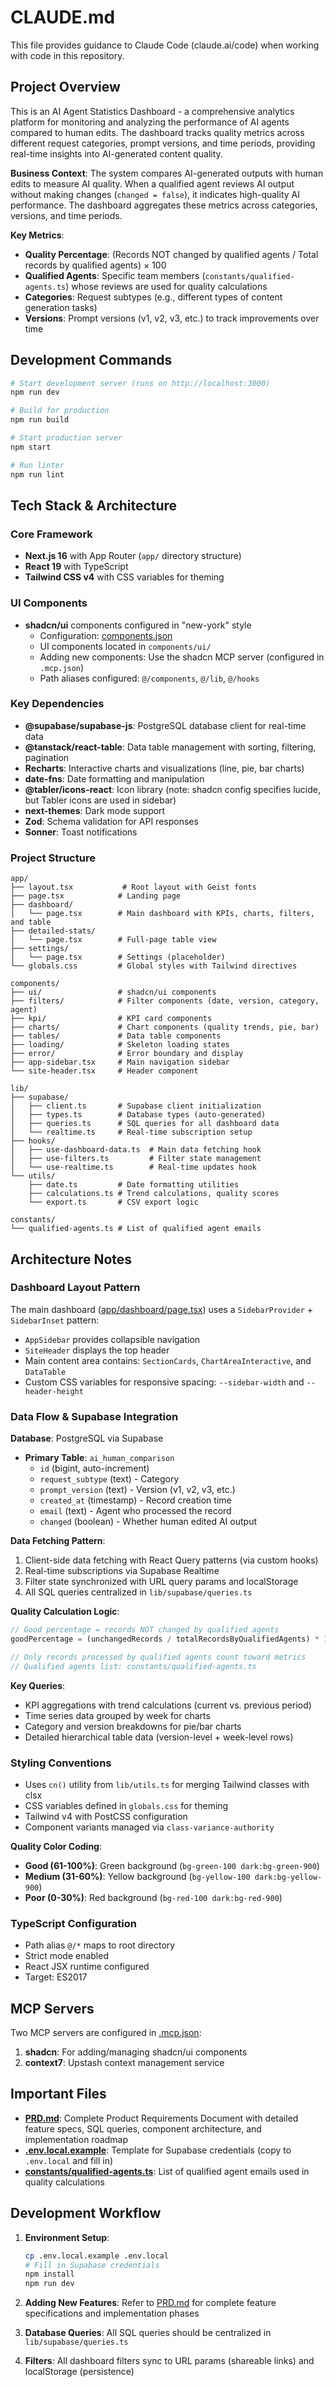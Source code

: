 # CLAUDE.md

This file provides guidance to Claude Code (claude.ai/code) when working with code in this repository.

## Project Overview

This is an AI Agent Statistics Dashboard - a comprehensive analytics platform for monitoring and analyzing the performance of AI agents compared to human edits. The dashboard tracks quality metrics across different request categories, prompt versions, and time periods, providing real-time insights into AI-generated content quality.

**Business Context**: The system compares AI-generated outputs with human edits to measure AI quality. When a qualified agent reviews AI output without making changes (`changed = false`), it indicates high-quality AI performance. The dashboard aggregates these metrics across categories, versions, and time periods.

**Key Metrics**:
- **Quality Percentage**: (Records NOT changed by qualified agents / Total records by qualified agents) × 100
- **Qualified Agents**: Specific team members (`constants/qualified-agents.ts`) whose reviews are used for quality calculations
- **Categories**: Request subtypes (e.g., different types of content generation tasks)
- **Versions**: Prompt versions (v1, v2, v3, etc.) to track improvements over time

## Development Commands

```bash
# Start development server (runs on http://localhost:3000)
npm run dev

# Build for production
npm run build

# Start production server
npm start

# Run linter
npm run lint
```

## Tech Stack & Architecture

### Core Framework
- **Next.js 16** with App Router (`app/` directory structure)
- **React 19** with TypeScript
- **Tailwind CSS v4** with CSS variables for theming

### UI Components
- **shadcn/ui** components configured in "new-york" style
  - Configuration: [components.json](components.json)
  - UI components located in `components/ui/`
  - Adding new components: Use the shadcn MCP server (configured in `.mcp.json`)
  - Path aliases configured: `@/components`, `@/lib`, `@/hooks`

### Key Dependencies
- **@supabase/supabase-js**: PostgreSQL database client for real-time data
- **@tanstack/react-table**: Data table management with sorting, filtering, pagination
- **Recharts**: Interactive charts and visualizations (line, pie, bar charts)
- **date-fns**: Date formatting and manipulation
- **@tabler/icons-react**: Icon library (note: shadcn config specifies lucide, but Tabler icons are used in sidebar)
- **next-themes**: Dark mode support
- **Zod**: Schema validation for API responses
- **Sonner**: Toast notifications

### Project Structure

```
app/
├── layout.tsx           # Root layout with Geist fonts
├── page.tsx            # Landing page
├── dashboard/
│   └── page.tsx        # Main dashboard with KPIs, charts, filters, and table
├── detailed-stats/
│   └── page.tsx        # Full-page table view
├── settings/
│   └── page.tsx        # Settings (placeholder)
└── globals.css         # Global styles with Tailwind directives

components/
├── ui/                 # shadcn/ui components
├── filters/            # Filter components (date, version, category, agent)
├── kpi/                # KPI card components
├── charts/             # Chart components (quality trends, pie, bar)
├── tables/             # Data table components
├── loading/            # Skeleton loading states
├── error/              # Error boundary and display
├── app-sidebar.tsx     # Main navigation sidebar
└── site-header.tsx     # Header component

lib/
├── supabase/
│   ├── client.ts       # Supabase client initialization
│   ├── types.ts        # Database types (auto-generated)
│   ├── queries.ts      # SQL queries for all dashboard data
│   └── realtime.ts     # Real-time subscription setup
├── hooks/
│   ├── use-dashboard-data.ts  # Main data fetching hook
│   ├── use-filters.ts         # Filter state management
│   └── use-realtime.ts        # Real-time updates hook
└── utils/
    ├── date.ts         # Date formatting utilities
    ├── calculations.ts # Trend calculations, quality scores
    └── export.ts       # CSV export logic

constants/
└── qualified-agents.ts # List of qualified agent emails
```

## Architecture Notes

### Dashboard Layout Pattern
The main dashboard ([app/dashboard/page.tsx](app/dashboard/page.tsx#L1)) uses a `SidebarProvider` + `SidebarInset` pattern:
- `AppSidebar` provides collapsible navigation
- `SiteHeader` displays the top header
- Main content area contains: `SectionCards`, `ChartAreaInteractive`, and `DataTable`
- Custom CSS variables for responsive spacing: `--sidebar-width` and `--header-height`

### Data Flow & Supabase Integration

**Database**: PostgreSQL via Supabase
- **Primary Table**: `ai_human_comparison`
  - `id` (bigint, auto-increment)
  - `request_subtype` (text) - Category
  - `prompt_version` (text) - Version (v1, v2, v3, etc.)
  - `created_at` (timestamp) - Record creation time
  - `email` (text) - Agent who processed the record
  - `changed` (boolean) - Whether human edited AI output

**Data Fetching Pattern**:
1. Client-side data fetching with React Query patterns (via custom hooks)
2. Real-time subscriptions via Supabase Realtime
3. Filter state synchronized with URL query params and localStorage
4. All SQL queries centralized in `lib/supabase/queries.ts`

**Quality Calculation Logic**:
```typescript
// Good percentage = records NOT changed by qualified agents
goodPercentage = (unchangedRecords / totalRecordsByQualifiedAgents) * 100

// Only records processed by qualified agents count toward metrics
// Qualified agents list: constants/qualified-agents.ts
```

**Key Queries**:
- KPI aggregations with trend calculations (current vs. previous period)
- Time series data grouped by week for charts
- Category and version breakdowns for pie/bar charts
- Detailed hierarchical table data (version-level + week-level rows)

### Styling Conventions
- Uses `cn()` utility from `lib/utils.ts` for merging Tailwind classes with clsx
- CSS variables defined in `globals.css` for theming
- Tailwind v4 with PostCSS configuration
- Component variants managed via `class-variance-authority`

**Quality Color Coding**:
- **Good (61-100%)**: Green background (`bg-green-100 dark:bg-green-900`)
- **Medium (31-60%)**: Yellow background (`bg-yellow-100 dark:bg-yellow-900`)
- **Poor (0-30%)**: Red background (`bg-red-100 dark:bg-red-900`)

### TypeScript Configuration
- Path alias `@/*` maps to root directory
- Strict mode enabled
- React JSX runtime configured
- Target: ES2017

## MCP Servers

Two MCP servers are configured in [.mcp.json](.mcp.json):
1. **shadcn**: For adding/managing shadcn/ui components
2. **context7**: Upstash context management service

## Important Files

- **[PRD.md](PRD.md)**: Complete Product Requirements Document with detailed feature specs, SQL queries, component architecture, and implementation roadmap
- **[.env.local.example](.env.local.example)**: Template for Supabase credentials (copy to `.env.local` and fill in)
- **[constants/qualified-agents.ts](constants/qualified-agents.ts)**: List of qualified agent emails used in quality calculations

## Development Workflow

1. **Environment Setup**:
   ```bash
   cp .env.local.example .env.local
   # Fill in Supabase credentials
   npm install
   npm run dev
   ```

2. **Adding New Features**: Refer to [PRD.md](PRD.md) for complete feature specifications and implementation phases

3. **Database Queries**: All SQL queries should be centralized in `lib/supabase/queries.ts`

4. **Filters**: All dashboard filters sync to URL params (shareable links) and localStorage (persistence)
